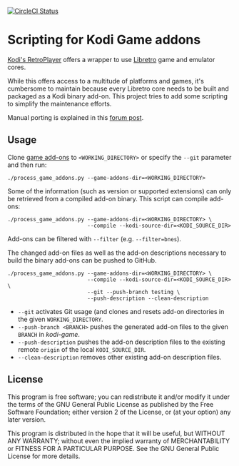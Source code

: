 [![CircleCI
Status](https://circleci.com/gh/fetzerch/kodi-game-scripting.svg?style=shield)](https://circleci.com/gh/fetzerch/kodi-game-scripting)

# Scripting for Kodi Game addons

[Kodi's RetroPlayer](https://github.com/garbear/xbmc) offers a wrapper to use
[Libretro](https://www.libretro.com/) game and emulator cores.

While this offers access to a multitude of platforms and games, it's cumbersome
to maintain because every Libretro core needs to be built and packaged as a
Kodi binary add-on. This project tries to add some scripting to simplify the
maintenance efforts.

Manual porting is explained in this [forum post](http://forum.kodi.tv/showthread.php?tid=224328).

## Usage

Clone [game add-ons](https://github.com/kodi-game) to `<WORKING_DIRECTORY>` or
specify the `--git` parameter and then run:

    ./process_game_addons.py --game-addons-dir=<WORKING_DIRECTORY>

Some of the information (such as version or supported extensions) can only be
retrieved from a compiled add-on binary. This script can compile add-ons:

    ./process_game_addons.py --game-addons-dir=<WORKING_DIRECTORY> \
                             --compile --kodi-source-dir=<KODI_SOURCE_DIR>

Add-ons can be filtered with `--filter` (e.g. `--filter=bnes`).

The changed add-on files as well as the add-on descriptions necessary to
build the binary add-ons can be pushed to GitHub.

    ./process_game_addons.py --game-addons-dir=<WORKING_DIRECTORY> \
                             --compile --kodi-source-dir=<KODI_SOURCE_DIR> \
                             --git --push-branch testing \
                             --push-description --clean-description

- `--git` activates Git usage (and clones and resets add-on
  directories in the given `WORKING_DIRECTORY`.
- `--push-branch <BRANCH>` pushes the generated add-on files to the given
  `BRANCH` in *kodi-game*.
- `--push-description` pushes the add-on description files to the existing
  remote `origin` of the local `KODI_SOURCE_DIR`.
- `--clean-description` removes other existing add-on description files.

## License

This program is free software; you can redistribute it and/or modify it
under the terms of the GNU General Public License as published by the
Free Software Foundation; either version 2 of the License, or (at your
option) any later version.

This program is distributed in the hope that it will be useful, but
WITHOUT ANY WARRANTY; without even the implied warranty of
MERCHANTABILITY or FITNESS FOR A PARTICULAR PURPOSE. See the GNU General
Public License for more details.
